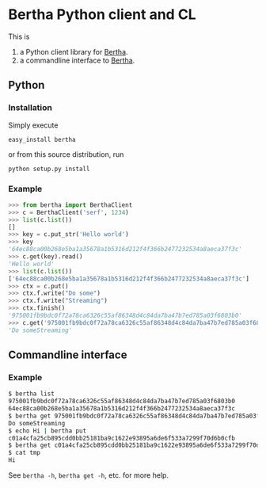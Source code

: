Bertha Python client and CL
===========================

This is
1. a Python client library for [Bertha][bertha].
2. a commandline interface to [Bertha][bertha].

[bertha]: http://github.com/bwesterb/bertha

Python
------

### Installation

Simply execute

    easy_install bertha

or from this source distribution, run

    python setup.py install

### Example

```python
>>> from bertha import BerthaClient
>>> c = BerthaClient('serf', 1234)
>>> list(c.list())
[]
>>> key = c.put_str('Hello world')
>>> key
'64ec88ca00b268e5ba1a35678a1b5316d212f4f366b2477232534a8aeca37f3c'
>>> c.get(key).read()
'Hello world'
>>> list(c.list())
['64ec88ca00b268e5ba1a35678a1b5316d212f4f366b2477232534a8aeca37f3c']
>>> ctx = c.put()
>>> ctx.f.write("Do some")
>>> ctx.f.write("Streaming")
>>> ctx.finish()
'975001fb9bdc0f72a78ca6326c55af86348d4c84da7ba47b7ed785a03f6803b0'
>>> c.get('975001fb9bdc0f72a78ca6326c55af86348d4c84da7ba47b7ed785a03f6803b0').read()
'Do someStreaming'
```

Commandline interface
---------------------
### Example
```sh
$ bertha list
975001fb9bdc0f72a78ca6326c55af86348d4c84da7ba47b7ed785a03f6803b0
64ec88ca00b268e5ba1a35678a1b5316d212f4f366b2477232534a8aeca37f3c
$ bertha get 975001fb9bdc0f72a78ca6326c55af86348d4c84da7ba47b7ed785a03f6803b0
Do someStreaming
$ echo Hi | bertha put 
c01a4cfa25cb895cdd0bb25181ba9c1622e93895a6de6f533a7299f70d6b0cfb
$ bertha get c01a4cfa25cb895cdd0bb25181ba9c1622e93895a6de6f533a7299f70d6b0cfb tmp
$ cat tmp
Hi
```

See `bertha -h`, `bertha get -h`, etc. for more help.
